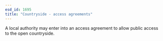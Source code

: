 ```yaml
---
esd_id: 1695
title: "Countryside - access agreements"
---
```


A local authority may enter into an access agreement to allow public access to the open countryside.

